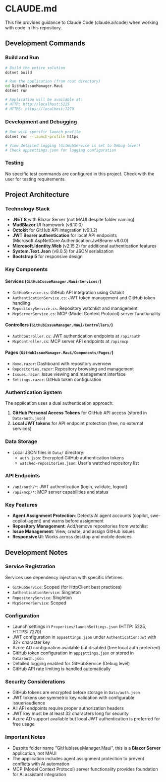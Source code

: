 # CLAUDE.md

This file provides guidance to Claude Code (claude.ai/code) when working with code in this repository.

## Development Commands

### Build and Run
```bash
# Build the entire solution
dotnet build

# Run the application (from root directory)
cd GitHubIssueManager.Maui
dotnet run

# Application will be available at:
# HTTP: http://localhost:5225
# HTTPS: https://localhost:7270
```

### Development and Debugging
```bash
# Run with specific launch profile
dotnet run --launch-profile https

# View detailed logging (GitHubService is set to Debug level)
# Check appsettings.json for logging configuration
```

### Testing
No specific test commands are configured in this project. Check with the user for testing requirements.

## Project Architecture

### Technology Stack
- **.NET 8** with Blazor Server (not MAUI despite folder naming)
- **MudBlazor** UI framework (v8.10.0) 
- **Octokit** for GitHub API integration (v9.1.2)
- **JWT Bearer authentication** for local API endpoints (Microsoft.AspNetCore.Authentication.JwtBearer v8.0.0)
- **Microsoft.Identity.Web** (v2.15.2) for additional authentication features
- **System.Text.Json** (v8.0.5) for JSON serialization
- **Bootstrap 5** for responsive design

### Key Components

#### Services (`GitHubIssueManager.Maui/Services/`)
- `GitHubService.cs`: GitHub API integration using Octokit
- `AuthenticationService.cs`: JWT token management and GitHub token handling
- `RepositoryService.cs`: Repository watchlist and management
- `McpServerService.cs`: MCP (Model Context Protocol) server functionality

#### Controllers (`GitHubIssueManager.Maui/Controllers/`)
- `AuthController.cs`: JWT authentication endpoints at `/api/auth`
- `McpController.cs`: MCP server API endpoints at `/api/mcp`

#### Pages (`GitHubIssueManager.Maui/Components/Pages/`)
- `Home.razor`: Dashboard with repository overview
- `Repositories.razor`: Repository browsing and management
- `Issues.razor`: Issue viewing and management interface
- `Settings.razor`: GitHub token configuration

### Authentication System
The application uses a dual authentication approach:
1. **GitHub Personal Access Tokens** for GitHub API access (stored in `Data/auth.json`)
2. **Local JWT tokens** for API endpoint protection (free, no external services)

### Data Storage
- Local JSON files in `Data/` directory:
  - `auth.json`: Encrypted GitHub authentication tokens
  - `watched-repositories.json`: User's watched repository list

### API Endpoints
- `/api/auth/*`: JWT authentication (login, validate, logout)
- `/api/mcp/*`: MCP server capabilities and status

### Key Features
- **Agent Assignment Protection**: Detects AI agent accounts (copilot, swe-copilot-agent) and warns before assignment
- **Repository Management**: Add/remove repositories from watchlist
- **Issue Management**: View, create, and assign GitHub issues
- **Responsive UI**: Works across desktop and mobile devices

## Development Notes

### Service Registration
Services use dependency injection with specific lifetimes:
- `GitHubService`: Scoped (for HttpClient best practices)
- `AuthenticationService`: Singleton
- `RepositoryService`: Singleton  
- `McpServerService`: Scoped

### Configuration
- Launch settings in `Properties/launchSettings.json` (HTTP: 5225, HTTPS: 7270)
- JWT configuration in `appsettings.json` under `Authentication:Jwt` with 32+ character key
- Azure AD configuration available but disabled (free local auth preferred)
- GitHub token configuration in `appsettings.json` or stored in `Data/auth.json`
- Detailed logging enabled for GitHubService (Debug level)
- GitHub API rate limiting is handled automatically

### Security Considerations
- GitHub tokens are encrypted before storage in `Data/auth.json`
- JWT tokens use symmetric key validation with configurable issuer/audience
- All API endpoints require proper authorization headers
- JWT key must be at least 32 characters long for security
- Azure AD support available but local JWT authentication is preferred for free usage

### Important Notes
- Despite folder name "GitHubIssueManager.Maui", this is a **Blazor Server** application, not MAUI
- The application includes agent assignment protection to prevent conflicts with AI automation
- MCP (Model Context Protocol) server functionality provides foundation for AI assistant integration